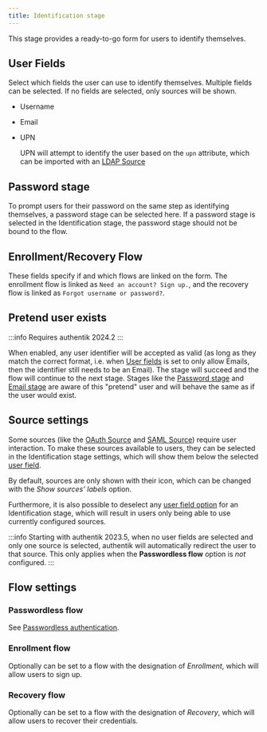 ```yaml
---
title: Identification stage
---
```


This stage provides a ready-to-go form for users to identify themselves.

## User Fields

Select which fields the user can use to identify themselves. Multiple fields can be selected. If no fields are selected, only sources will be shown.

-   Username
-   Email
-   UPN

    UPN will attempt to identify the user based on the `upn` attribute, which can be imported with an [LDAP Source](/integrations/sources/ldap/)

## Password stage

To prompt users for their password on the same step as identifying themselves, a password stage can be selected here. If a password stage is selected in the Identification stage, the password stage should not be bound to the flow.

## Enrollment/Recovery Flow

These fields specify if and which flows are linked on the form. The enrollment flow is linked as `Need an account? Sign up.`, and the recovery flow is linked as `Forgot username or password?`.

## Pretend user exists

:::info
Requires authentik 2024.2
:::

When enabled, any user identifier will be accepted as valid (as long as they match the correct format, i.e. when [User fields](#user-fields) is set to only allow Emails, then the identifier still needs to be an Email). The stage will succeed and the flow will continue to the next stage. Stages like the [Password stage](../password/index.md) and [Email stage](../email/index.mdx) are aware of this "pretend" user and will behave the same as if the user would exist.

## Source settings

Some sources (like the [OAuth Source](../../../../integrations/sources/oauth/) and [SAML Source](../../../../integrations/sources/saml/)) require user interaction. To make these sources available to users, they can be selected in the Identification stage settings, which will show them below the selected [user field](#user-fields).

By default, sources are only shown with their icon, which can be changed with the _Show sources' labels_ option.

Furthermore, it is also possible to deselect any [user field option](#user-fields) for an Identification stage, which will result in users only being able to use currently configured sources.

:::info
Starting with authentik 2023.5, when no user fields are selected and only one source is selected, authentik will automatically redirect the user to that source. This only applies when the **Passwordless flow** option is _not_ configured.
:::

## Flow settings

### Passwordless flow

See [Passwordless authentication](../authenticator_validate/index.md#passwordless-authentication).

### Enrollment flow

Optionally can be set to a flow with the designation of _Enrollment_, which will allow users to sign up.

### Recovery flow

Optionally can be set to a flow with the designation of _Recovery_, which will allow users to recover their credentials.

